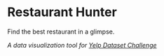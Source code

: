 Restaurant Hunter
===============
Find the best restaurant in a glimpse.

_A data visualization tool for [Yelp Dataset Challenge](http://www.yelp.com/dataset_challenge)_

